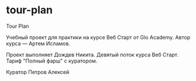 # tour-plan

Tour Plan

Учебный проект для практики на курсе Веб Старт от Glo Academy. Автор курса — Артем Исламов.

Проект выполняет
Дождев Никита. Девятый поток курса Веб Старт. Тариф "Полный фарш" с куратором.

Куратор
Петров Алексей